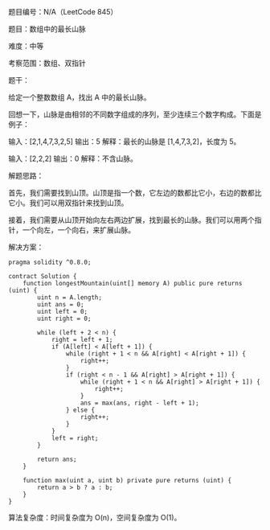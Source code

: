 题目编号：N/A（LeetCode 845）

题目：数组中的最长山脉

难度：中等

考察范围：数组、双指针

题干：

给定一个整数数组 A，找出 A 中的最长山脉。

回想一下，山脉是由相邻的不同数字组成的序列，至少连续三个数字构成。下面是例子：

输入：[2,1,4,7,3,2,5]
输出：5
解释：最长的山脉是 [1,4,7,3,2]，长度为 5。

输入：[2,2,2]
输出：0
解释：不含山脉。

解题思路：

首先，我们需要找到山顶。山顶是指一个数，它左边的数都比它小，右边的数都比它小。我们可以用双指针来找到山顶。

接着，我们需要从山顶开始向左右两边扩展，找到最长的山脉。我们可以用两个指针，一个向左，一个向右，来扩展山脉。

解决方案：

```solidity
pragma solidity ^0.8.0;

contract Solution {
    function longestMountain(uint[] memory A) public pure returns (uint) {
        uint n = A.length;
        uint ans = 0;
        uint left = 0;
        uint right = 0;

        while (left + 2 < n) {
            right = left + 1;
            if (A[left] < A[left + 1]) {
                while (right + 1 < n && A[right] < A[right + 1]) {
                    right++;
                }
                if (right < n - 1 && A[right] > A[right + 1]) {
                    while (right + 1 < n && A[right] > A[right + 1]) {
                        right++;
                    }
                    ans = max(ans, right - left + 1);
                } else {
                    right++;
                }
            }
            left = right;
        }

        return ans;
    }

    function max(uint a, uint b) private pure returns (uint) {
        return a > b ? a : b;
    }
}
```

算法复杂度：时间复杂度为 O(n)，空间复杂度为 O(1)。